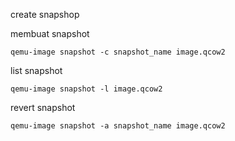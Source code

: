 create snapshop

membuat snapshot
```
qemu-image snapshot -c snapshot_name image.qcow2
```

list snapshot
```
qemu-image snapshot -l image.qcow2
```

revert snapshot
```
qemu-image snapshot -a snapshot_name image.qcow2
```
